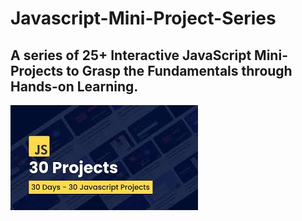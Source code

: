 # Javascript-Mini-Project-Series
## A series of 25+ Interactive JavaScript Mini-Projects to Grasp the Fundamentals through Hands-on Learning.
<img src = "https://github.com/dev-neha-raj/Javascript-Mini-Project-Series/blob/main/javascript_banner.jpg">
